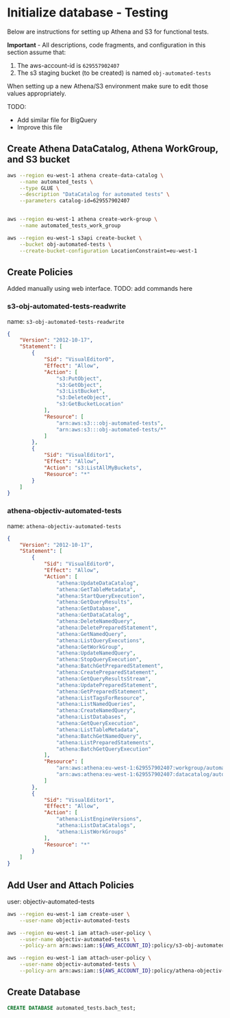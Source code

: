 # Initialize database - Testing
Below are instructions for setting up Athena and S3 for functional tests.

**Important** - All descriptions, code fragments, and configuration in this section assume that:
1. The aws-account-id is `629557902407`
2. The s3 staging bucket (to be created) is named `obj-automated-tests`

When setting up a new Athena/S3 environment make sure to edit those values appropriately.

TODO:
* Add similar file for BigQuery
* Improve this file


## Create Athena DataCatalog, Athena WorkGroup, and S3 bucket

```bash
aws --region eu-west-1 athena create-data-catalog \
    --name automated_tests \
    --type GLUE \
    --description "DataCatalog for automated tests" \
    --parameters catalog-id=629557902407


aws --region eu-west-1 athena create-work-group \
    --name automated_tests_work_group

aws --region eu-west-1 s3api create-bucket \
    --bucket obj-automated-tests \
    --create-bucket-configuration LocationConstraint=eu-west-1
```

## Create Policies

Added manually using web interface. TODO: add commands here

### s3-obj-automated-tests-readwrite
name: `s3-obj-automated-tests-readwrite`
```json
{
    "Version": "2012-10-17",
    "Statement": [
        {
            "Sid": "VisualEditor0",
            "Effect": "Allow",
            "Action": [
                "s3:PutObject",
                "s3:GetObject",
                "s3:ListBucket",
                "s3:DeleteObject",
                "s3:GetBucketLocation"
            ],
            "Resource": [
                "arn:aws:s3:::obj-automated-tests",
                "arn:aws:s3:::obj-automated-tests/*"
            ]
        },
        {
            "Sid": "VisualEditor1",
            "Effect": "Allow",
            "Action": "s3:ListAllMyBuckets",
            "Resource": "*"
        }
    ]
}

```

### athena-objectiv-automated-tests
name: `athena-objectiv-automated-tests`
```json
{
    "Version": "2012-10-17",
    "Statement": [
        {
            "Sid": "VisualEditor0",
            "Effect": "Allow",
            "Action": [
                "athena:UpdateDataCatalog",
                "athena:GetTableMetadata",
                "athena:StartQueryExecution",
                "athena:GetQueryResults",
                "athena:GetDatabase",
                "athena:GetDataCatalog",
                "athena:DeleteNamedQuery",
                "athena:DeletePreparedStatement",
                "athena:GetNamedQuery",
                "athena:ListQueryExecutions",
                "athena:GetWorkGroup",
                "athena:UpdateNamedQuery",
                "athena:StopQueryExecution",
                "athena:BatchGetPreparedStatement",
                "athena:CreatePreparedStatement",
                "athena:GetQueryResultsStream",
                "athena:UpdatePreparedStatement",
                "athena:GetPreparedStatement",
                "athena:ListTagsForResource",
                "athena:ListNamedQueries",
                "athena:CreateNamedQuery",
                "athena:ListDatabases",
                "athena:GetQueryExecution",
                "athena:ListTableMetadata",
                "athena:BatchGetNamedQuery",
                "athena:ListPreparedStatements",
                "athena:BatchGetQueryExecution"
            ],
            "Resource": [
                "arn:aws:athena:eu-west-1:629557902407:workgroup/automated_tests_work_group",
                "arn:aws:athena:eu-west-1:629557902407:datacatalog/automated_tests"
            ]
        },
        {
            "Sid": "VisualEditor1",
            "Effect": "Allow",
            "Action": [
                "athena:ListEngineVersions",
                "athena:ListDataCatalogs",
                "athena:ListWorkGroups"
            ],
            "Resource": "*"
        }
    ]
}
```

## Add User and Attach Policies
user: objectiv-automated-tests
```bash
aws --region eu-west-1 iam create-user \
    --user-name objectiv-automated-tests

aws --region eu-west-1 iam attach-user-policy \
    --user-name objectiv-automated-tests \
    --policy-arn arn:aws:iam::${AWS_ACCOUNT_ID}:policy/s3-obj-automated-tests-readwrite

aws --region eu-west-1 iam attach-user-policy \
    --user-name objectiv-automated-tests \
    --policy-arn arn:aws:iam::${AWS_ACCOUNT_ID}:policy/athena-objectiv-automated-tests

```


## Create Database
```sql
CREATE DATABASE automated_tests.bach_test;
```
